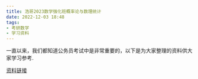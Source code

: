 ```yaml
---
title: 浩哥2023数学强化班概率论与数理统计
date: 2022-12-03 18:48
tags:
- 考研数学
- 学习资料
---
```

一直以来，我们都知道公务员考试中是非常重要的，以下是为大家整理的资料供大家学习参考.

[资料链接](https://www.aliyundrive.com/s/3GbasJTfPYs)
